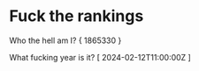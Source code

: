 # Fuck the rankings

Who the hell am I?
{ 1865330 }

What fucking year is it?
[ 2024-02-12T11:00:00Z ]
